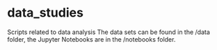 # data_studies
Scripts related to data analysis
The data sets can be found in the /data folder, the Jupyter Notebooks are in the /notebooks folder.
